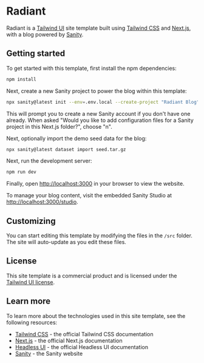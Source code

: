 # Radiant

Radiant is a [Tailwind UI](https://tailwindui.com) site template built using [Tailwind CSS](https://tailwindcss.com) and [Next.js](https://nextjs.org), with a blog powered by [Sanity](https://www.sanity.io).

## Getting started

To get started with this template, first install the npm dependencies:

```bash
npm install
```

Next, create a new Sanity project to power the blog within this template:

```bash
npx sanity@latest init --env=.env.local --create-project "Radiant Blog" --dataset production
```

This will prompt you to create a new Sanity account if you don't have one already. When asked "Would you like to add configuration files for a Sanity project in this Next.js folder?", choose "n".

Next, optionally import the demo seed data for the blog:

```bash
npx sanity@latest dataset import seed.tar.gz
```

Next, run the development server:

```bash
npm run dev
```

Finally, open [http://localhost:3000](http://localhost:3000) in your browser to view the website.

To manage your blog content, visit the embedded Sanity Studio at [http://localhost:3000/studio](http://localhost:3000/studio).

## Customizing

You can start editing this template by modifying the files in the `/src` folder. The site will auto-update as you edit these files.

## License

This site template is a commercial product and is licensed under the [Tailwind UI license](https://tailwindui.com/license).

## Learn more

To learn more about the technologies used in this site template, see the following resources:

- [Tailwind CSS](https://tailwindcss.com/docs) - the official Tailwind CSS documentation
- [Next.js](https://nextjs.org/docs) - the official Next.js documentation
- [Headless UI](https://headlessui.dev) - the official Headless UI documentation
- [Sanity](https://www.sanity.io) - the Sanity website
